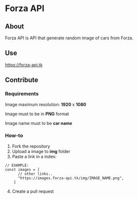 # Forza API
## About
Forza API is API that generate random image of cars from Forza.
## Use
https://forza-api.tk
## Contribute
### Requirements
Image maximum resolution: **1920** x **1080**

Image must to be in **PNG** format

Image name must to be **car name**
### How-to
1. Fork the repository
2. Upload a image to **img** folder
3. Paste a link in a index:
```JS
// EXAMPLE:
const images = [
      // other links..
      "https://images.forza-api.tk/img/IMAGE_NAME.png",
    ]
```
4. Create a pull request
